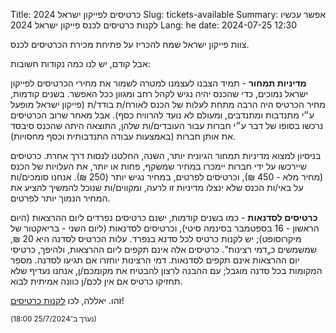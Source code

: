 Title: כרטיסים לפייקון ישראל 2024
Slug: tickets-available
Summary: אפשר עכשיו לקנות כרטיסים לכנס פייקון ישראל 2024
Lang: he
date: 2024-07-25 12:30

צוות פייקון ישראל שמח להכריז על פתיחת מכירת הכרטיסים לכנס.

אבל קודם, יש לנו כמה נקודות חשובות:

**מדיניות תמחור** - תמיד הצבנו לעצמנו למטרה לשמור את מחירי הכרטיסים
לפייקון ישראל נמוכים, כדי שהכנס יהיה נגיש לקהל רחב ומגוון ככל
האפשר. בשנים קודמות, מחיר הכרטיס היה הרבה מתחת לעלות של הכנס לאורח/ת
בודד/ת (פייקון ישראל מופעל ע״י מתנדבות ומתנדבים, ומעולם לא נועד
להרוויח כסף). אבל מאחר שרוב הכרטיסים נרכשו בסופו של דבר ע״י חברות עבור
העובדים/ות שלהן, התוצאה היתה שהכנס סיבסד את אותן חברות (באמצעות עבודה
התנדבותית וכסף מחסויות).

בניסיון למצוא מדיניות תמחור הגיונית יותר, השנה, החלטנו לנסות דרך
אחרת. כרטיסים שיירכשו על ידי חברות יימכרו במחיר שמשקף, פחות או יותר,
את העלויות של הכנס (מחיר מלא - 450 ₪), וכרטיסים לפרטים, במחיר נגיש
יותר (250 ₪). אנחנו סומכים/ות על באי/ות הכנס שלא ינצלו מדיניות זו
לרעה, ומקווים/ות שנוכל להמשיך להציע את המחיר הנמוך יותר לפרטים.

**כרטיסים לסדנאות** - כמו בשנים קודמות, ישנם כרטיסים נפרדים ליום
ההרצאות (היום הראשון - 16 בספטמבר בסינמה סיטי), וכרטיסים לסדנאות (ליום
השני - בריאקטור של מיקרוסופט); יש לקנות כרטיס לכל סדנא בנפרד. עלות
הכרטיס לסדנה היא 20 ₪, שמשמשים כ„דמי רצינות”. כרטיסים אלה אינם תקפים
ליום ההרצאות, ולהיפך, כרטיסי יום ההרצאות אינם תקפים לסדנאות. דמי
הרצינות יוחזרו אם תגיעו לסדנה. מספר המקומות בכל סדנה מוגבל; עם ההבנה
לרצון להבטיח את מקומכם/ן, אנחנו נעדיף שלא תחזיקו כרטיס אם אין לכם/ן
כוונה אמיתית לבוא.

זהו. יאללה, לכו [לקנות כרטיסים](https://ti.to/hamakor/pycon2024)!

<small>(נערך ב־25/7/2024 18:00)</small>
